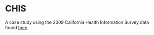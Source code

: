 # CHIS
A case study using the 2009 California Health Information Survey data found [here](http://healthpolicy.ucla.edu/chis/data/public-use-data-file/Pages/2009.aspx).
